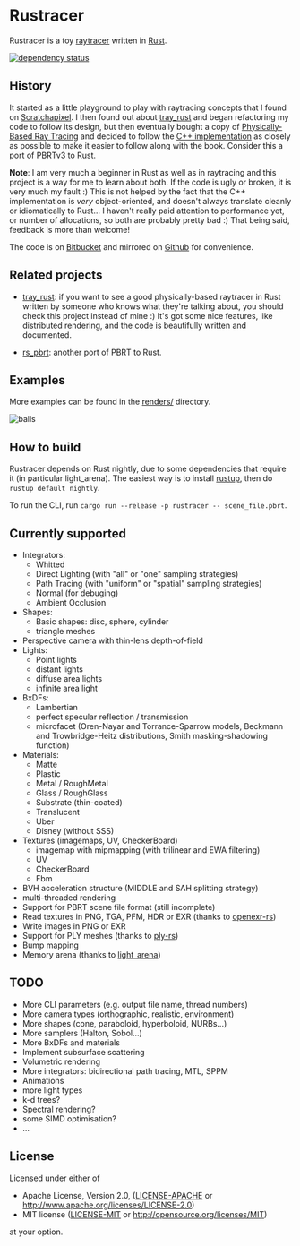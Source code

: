 # Rustracer

Rustracer is a toy
[raytracer](https://en.wikipedia.org/wiki/Ray_tracing_(graphics)) written in
[Rust](http://rust-lang.org).

[![dependency status](https://deps.rs/repo/github/abusch/rustracer/status.svg)](https://deps.rs/repo/github/abusch/rustracer)
## History

It started as a little playground to play with raytracing concepts that I found
on [Scratchapixel](http://www.scratchapixel.com). I then found out about
[tray_rust](http://github.com/TwinkleBear/tray_rust) and began refactoring my
code to follow its design, but then eventually bought a copy of
[Physically-Based Ray Tracing](http://www.pbrt.org) and decided to follow the
[C++ implementation](https://github.com/mmp/pbrt-v3) as closely as possible to
make it easier to follow along with the book. Consider this a port of PBRTv3 to
Rust.

**Note**: I am very much a beginner in Rust as well as in raytracing and this
project is a way for me to learn about both. If the code is ugly or broken, it
is very much my fault :) This is not helped by the fact that the C++
implementation is _very_ object-oriented, and doesn't always translate cleanly
or idiomatically to Rust... I haven't really paid attention to performance yet,
or number of allocations, so both are probably pretty bad :) That being said,
feedback is more than welcome! 

The code is on [Bitbucket](https://bitbucket.org/abusch/rustracer) and mirrored
on [Github](https://github.com/abusch/rustracer) for convenience.

## Related projects
 * [tray_rust](http://github.com/TwinkleBear/tray_rust): if you want to see a
   good physically-based raytracer in Rust written by someone who knows what
   they're talking about, you should check this project instead of mine :) It's
   got some nice features, like distributed rendering, and the code is
   beautifully written and documented.

 * [rs_pbrt](https://github.com/wahn/rs_pbrt): another port of PBRT to Rust.

## Examples

More examples can be found in the [renders/](renders/) directory.

![balls](balls.png)

## How to build

Rustracer depends on Rust nightly, due to some dependencies that require it (in
particular light_arena). The easiest way is to install
[rustup](https://www.rustup.rs/), then do `rustup default nightly`.

To run the CLI, run `cargo run --release -p rustracer -- scene_file.pbrt`.

## Currently supported
 * Integrators:
     * Whitted
     * Direct Lighting (with "all" or "one" sampling strategies)
     * Path Tracing (with "uniform" or "spatial" sampling strategies)
     * Normal (for debuging)
     * Ambient Occlusion
 * Shapes:
     * Basic shapes: disc, sphere, cylinder
     * triangle meshes
 * Perspective camera with thin-lens depth-of-field
 * Lights:
     * Point lights
     * distant lights
     * diffuse area lights
     * infinite area light
 * BxDFs:
     * Lambertian
     * perfect specular reflection / transmission
     * microfacet (Oren-Nayar and Torrance-Sparrow models, Beckmann and
       Trowbridge-Heitz distributions, Smith masking-shadowing function)
 * Materials:
     * Matte
     * Plastic
     * Metal / RoughMetal
     * Glass / RoughGlass
     * Substrate (thin-coated)
     * Translucent
     * Uber
     * Disney (without SSS)
 * Textures (imagemaps, UV, CheckerBoard)
     * imagemap with mipmapping (with trilinear and EWA filtering)
     * UV
     * CheckerBoard
     * Fbm
 * BVH acceleration structure (MIDDLE and SAH splitting strategy)
 * multi-threaded rendering
 * Support for PBRT scene file format (still incomplete)
 * Read textures in PNG, TGA, PFM, HDR or EXR (thanks to [openexr-rs](https://github.com/cessen/openexr-rs))
 * Write images in PNG or EXR
 * Support for PLY meshes (thanks to [ply-rs](https://github.com/Fluci/ply-rs))
 * Bump mapping
 * Memory arena (thanks to [light_arena](https://github.com/Twinklebear/light_arena))

## TODO
 * More CLI parameters (e.g. output file name, thread numbers)
 * More camera types (orthographic, realistic, environment)
 * More shapes (cone, paraboloid, hyperboloid, NURBs...)
 * More samplers (Halton, Sobol...)
 * More BxDFs and materials
 * Implement subsurface scattering
 * Volumetric rendering
 * More integrators: bidirectional path tracing, MTL, SPPM
 * Animations
 * more light types
 * k-d trees?
 * Spectral rendering?
 * some SIMD optimisation?
 * ...

## License

Licensed under either of

 * Apache License, Version 2.0, ([LICENSE-APACHE](LICENSE-APACHE) or
   http://www.apache.org/licenses/LICENSE-2.0)
 * MIT license ([LICENSE-MIT](LICENSE-MIT) or http://opensource.org/licenses/MIT)

at your option.

